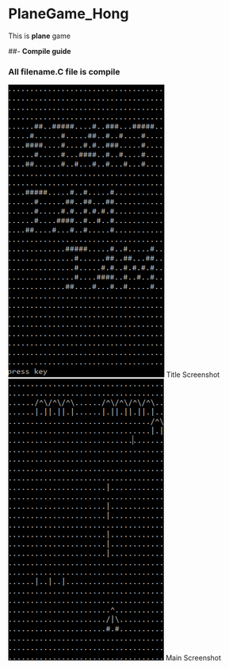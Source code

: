 # PlaneGame_Hong

This is **plane** game

##- **Compile guide**
### **All filename.C** file is compile

![Title Screenshot](start.png " Title Screenshot ")
Title Screenshot
![Main Screenshot](main.png " Main Screenshot ")
Main Screenshot

